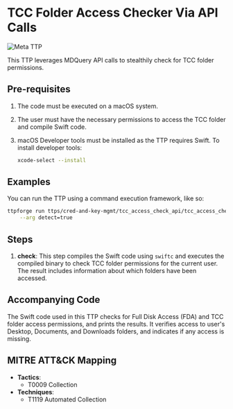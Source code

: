 # TCC Folder Access Checker Via API Calls

![Meta TTP](https://img.shields.io/badge/Meta_TTP-blue)

This TTP leverages MDQuery API calls to stealthily check for TCC folder
permissions.

## Pre-requisites

1. The code must be executed on a macOS system.
1. The user must have the necessary permissions to access the TCC folder and
   compile Swift code.
1. macOS Developer tools must be installed as the TTP requires Swift. To install
   developer tools:

   ```bash
   xcode-select --install
   ```

## Examples

You can run the TTP using a command execution framework, like so:

```bash
ttpforge run ttps/cred-and-key-mgmt/tcc_access_check_api/tcc_access_check_api.yaml \
    --arg detect=true
```

## Steps

1. **check**: This step compiles the Swift code using `swiftc` and executes
   the compiled binary to check TCC folder permissions for the current user.
   The result includes information about which folders have been accessed.

## Accompanying Code

The Swift code used in this TTP checks for Full Disk Access (FDA) and TCC
folder access permissions, and prints the results. It verifies access to user's
Desktop, Documents, and Downloads folders, and indicates if any access is
missing.

## MITRE ATT&CK Mapping

- **Tactics**:
  - T0009 Collection
- **Techniques**:
  - T1119 Automated Collection
